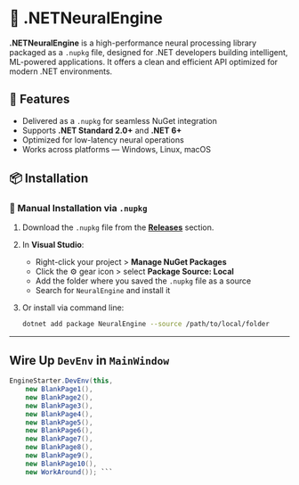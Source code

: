 # 🧠 .NETNeuralEngine

**.NETNeuralEngine** is a high-performance neural processing library packaged as a `.nupkg` file, designed for .NET developers building intelligent, ML-powered applications. It offers a clean and efficient API optimized for modern .NET environments.

## 🚀 Features

- Delivered as a `.nupkg` for seamless NuGet integration
- Supports **.NET Standard 2.0+** and **.NET 6+**
- Optimized for low-latency neural operations
- Works across platforms — Windows, Linux, macOS

## 📦 Installation

### 🔧 Manual Installation via `.nupkg`

1. Download the `.nupkg` file from the [**Releases**](https://github.com/skynetbee/.NETNeuralEngine/releases) section.

2. In **Visual Studio**:
   - Right-click your project > **Manage NuGet Packages**
   - Click the ⚙️ gear icon > select **Package Source: Local**
   - Add the folder where you saved the `.nupkg` file as a source
   - Search for `NeuralEngine` and install it

3. Or install via command line:

   ```bash
   dotnet add package NeuralEngine --source /path/to/local/folder
   ```
---
## Wire Up `DevEnv` in **`MainWindow`**

```cs
EngineStarter.DevEnv(this,
    new BlankPage1(),
    new BlankPage2(), 
    new BlankPage3(),
    new BlankPage4(), 
    new BlankPage5(),
    new BlankPage6(),
    new BlankPage7(),
    new BlankPage8(),
    new BlankPage9(),
    new BlankPage10(),
    new WorkAround()); ```
